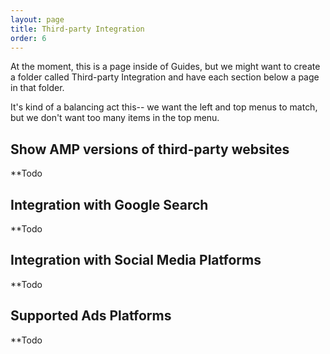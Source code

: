 ```yaml
---
layout: page
title: Third-party Integration
order: 6
---
```


At the moment, this is a page inside of Guides, but we might want to create a folder
called Third-party Integration and have each section below a page in that folder.

It's kind of a balancing act this-- we want the left and top menus to match,
but we don't want too many items in the top menu.

## Show AMP versions of third-party websites

**Todo

## Integration with Google Search

**Todo

## Integration with Social Media Platforms

**Todo

## Supported Ads Platforms

**Todo

